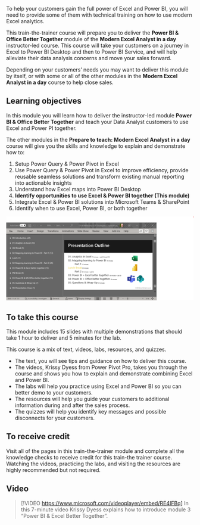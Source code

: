 To help your customers gain the full power of Excel and Power BI, you will need to provide some of them with technical training on how to use modern Excel analytics. 

This train-the-trainer course will prepare you to deliver the **Power BI & Office Better Together** module of the **Modern Excel Analyst in a day** instructor-led course. This course will take your customers on a journey in Excel to Power BI Desktop and then to Power BI Service, and will help alleviate their data analysis concerns and move your sales forward.

Depending on your customers’ needs you may want to deliver this module by itself, or with some or all of the other modules in the **Modern Excel Analyst in a day** course to help close sales.


## Learning objectives
In this module you will learn how to deliver the instructor-led module **Power BI & Office Better Together** and teach your Data Analyst customers to use Excel and Power PI together.


The other modules in the **Prepare to teach: Modern Excel Analyst in a day** course will give you the skills and knowledge to explain and demonstrate how to:
1. Setup Power Query & Power Pivot in Excel
1. Use Power Query & Power Pivot in Excel to improve efficiency, provide reusable seamless solutions and transform existing manual reporting into actionable insights
1. Understand how Excel maps into Power BI Desktop
1. **Identify opportunities to use Excel & Power BI together (This module)**
1. Integrate Excel & Power BI solutions into Microsoft Teams & SharePoint
1. Identify when to use Excel, Power BI, or both together

![PowerPoint screenshot showing the number of slides per section and class schedule.](../media/slide-count.png)

## To take this course
This module includes 15 slides with multiple demonstrations that should take 1 hour to deliver and 5 minutes for the lab. 

This course is a mix of text, videos, labs, resources, and quizzes. 
- The text, you will see tips and guidance on how to deliver this course.
- The videos, Krissy Dyess from Power Pivot Pro, takes you through the course and shows you how to explain and demonstrate combining Excel and Power BI.
- The labs will help you practice using Excel and Power BI so you can better demo to your customers.
- The resources will help you guide your customers to additional information during and after the sales process.
- The quizzes will help you identify key messages and possible disconnects for your customers.


 

## To receive credit 
Visit all of the pages in this train-the-trainer module and complete all the knowledge checks to receive credit for this train-the trainer course. 
Watching the videos, practicing the labs, and visiting the resources are highly recommended but not required. 


## Video
> [!VIDEO https://www.microsoft.com/videoplayer/embed/RE4IFBq] 
> In this 7-minute video Krissy Dyess explains how to introduce module 3 “Power BI & Excel Better Together”.

